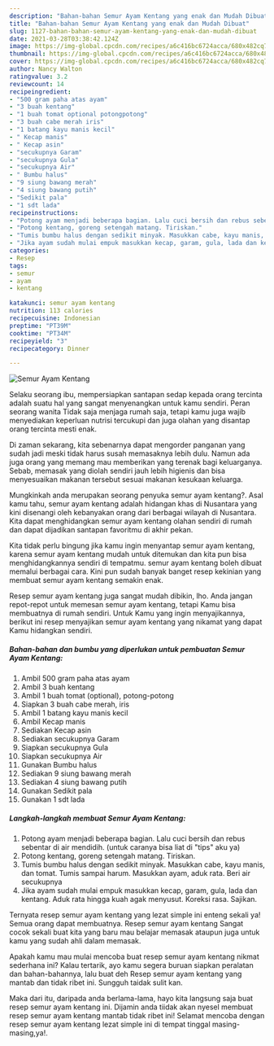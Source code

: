 ```yaml
---
description: "Bahan-bahan Semur Ayam Kentang yang enak dan Mudah Dibuat"
title: "Bahan-bahan Semur Ayam Kentang yang enak dan Mudah Dibuat"
slug: 1127-bahan-bahan-semur-ayam-kentang-yang-enak-dan-mudah-dibuat
date: 2021-03-28T03:38:42.124Z
image: https://img-global.cpcdn.com/recipes/a6c416bc6724acca/680x482cq70/semur-ayam-kentang-foto-resep-utama.jpg
thumbnail: https://img-global.cpcdn.com/recipes/a6c416bc6724acca/680x482cq70/semur-ayam-kentang-foto-resep-utama.jpg
cover: https://img-global.cpcdn.com/recipes/a6c416bc6724acca/680x482cq70/semur-ayam-kentang-foto-resep-utama.jpg
author: Nancy Walton
ratingvalue: 3.2
reviewcount: 14
recipeingredient:
- "500 gram paha atas ayam"
- "3 buah kentang"
- "1 buah tomat optional potongpotong"
- "3 buah cabe merah iris"
- "1 batang kayu manis kecil"
- " Kecap manis"
- " Kecap asin"
- "secukupnya Garam"
- "secukupnya Gula"
- "secukupnya Air"
- " Bumbu halus"
- "9 siung bawang merah"
- "4 siung bawang putih"
- "Sedikit pala"
- "1 sdt lada"
recipeinstructions:
- "Potong ayam menjadi beberapa bagian. Lalu cuci bersih dan rebus sebentar di air mendidih. (untuk caranya bisa liat di &#34;tips&#34; aku ya)"
- "Potong kentang, goreng setengah matang. Tiriskan."
- "Tumis bumbu halus dengan sedikit minyak. Masukkan cabe, kayu manis, dan tomat. Tumis sampai harum. Masukkan ayam, aduk rata. Beri air secukupnya"
- "Jika ayam sudah mulai empuk masukkan kecap, garam, gula, lada dan kentang. Aduk rata hingga kuah agak menyusut. Koreksi rasa. Sajikan."
categories:
- Resep
tags:
- semur
- ayam
- kentang

katakunci: semur ayam kentang 
nutrition: 113 calories
recipecuisine: Indonesian
preptime: "PT39M"
cooktime: "PT34M"
recipeyield: "3"
recipecategory: Dinner

---
```



![Semur Ayam Kentang](https://img-global.cpcdn.com/recipes/a6c416bc6724acca/680x482cq70/semur-ayam-kentang-foto-resep-utama.jpg)

Selaku seorang ibu, mempersiapkan santapan sedap kepada orang tercinta adalah suatu hal yang sangat menyenangkan untuk kamu sendiri. Peran seorang  wanita Tidak saja menjaga rumah saja, tetapi kamu juga wajib menyediakan keperluan nutrisi tercukupi dan juga olahan yang disantap orang tercinta mesti enak.

Di zaman  sekarang, kita sebenarnya dapat mengorder panganan yang sudah jadi meski tidak harus susah memasaknya lebih dulu. Namun ada juga orang yang memang mau memberikan yang terenak bagi keluarganya. Sebab, memasak yang diolah sendiri jauh lebih higienis dan bisa menyesuaikan makanan tersebut sesuai makanan kesukaan keluarga. 



Mungkinkah anda merupakan seorang penyuka semur ayam kentang?. Asal kamu tahu, semur ayam kentang adalah hidangan khas di Nusantara yang kini disenangi oleh kebanyakan orang dari berbagai wilayah di Nusantara. Kita dapat menghidangkan semur ayam kentang olahan sendiri di rumah dan dapat dijadikan santapan favoritmu di akhir pekan.

Kita tidak perlu bingung jika kamu ingin menyantap semur ayam kentang, karena semur ayam kentang mudah untuk ditemukan dan kita pun bisa menghidangkannya sendiri di tempatmu. semur ayam kentang boleh dibuat memalui berbagai cara. Kini pun sudah banyak banget resep kekinian yang membuat semur ayam kentang semakin enak.

Resep semur ayam kentang juga sangat mudah dibikin, lho. Anda jangan repot-repot untuk memesan semur ayam kentang, tetapi Kamu bisa membuatnya di rumah sendiri. Untuk Kamu yang ingin menyajikannya, berikut ini resep menyajikan semur ayam kentang yang nikamat yang dapat Kamu hidangkan sendiri.

<!--inarticleads1-->

##### Bahan-bahan dan bumbu yang diperlukan untuk pembuatan Semur Ayam Kentang:

1. Ambil 500 gram paha atas ayam
1. Ambil 3 buah kentang
1. Ambil 1 buah tomat (optional), potong-potong
1. Siapkan 3 buah cabe merah, iris
1. Ambil 1 batang kayu manis kecil
1. Ambil  Kecap manis
1. Sediakan  Kecap asin
1. Sediakan secukupnya Garam
1. Siapkan secukupnya Gula
1. Siapkan secukupnya Air
1. Gunakan  Bumbu halus
1. Sediakan 9 siung bawang merah
1. Sediakan 4 siung bawang putih
1. Gunakan Sedikit pala
1. Gunakan 1 sdt lada




<!--inarticleads2-->

##### Langkah-langkah membuat Semur Ayam Kentang:

1. Potong ayam menjadi beberapa bagian. Lalu cuci bersih dan rebus sebentar di air mendidih. (untuk caranya bisa liat di &#34;tips&#34; aku ya)
1. Potong kentang, goreng setengah matang. Tiriskan.
1. Tumis bumbu halus dengan sedikit minyak. Masukkan cabe, kayu manis, dan tomat. Tumis sampai harum. Masukkan ayam, aduk rata. Beri air secukupnya
1. Jika ayam sudah mulai empuk masukkan kecap, garam, gula, lada dan kentang. Aduk rata hingga kuah agak menyusut. Koreksi rasa. Sajikan.




Ternyata resep semur ayam kentang yang lezat simple ini enteng sekali ya! Semua orang dapat membuatnya. Resep semur ayam kentang Sangat cocok sekali buat kita yang baru mau belajar memasak ataupun juga untuk kamu yang sudah ahli dalam memasak.

Apakah kamu mau mulai mencoba buat resep semur ayam kentang nikmat sederhana ini? Kalau tertarik, ayo kamu segera buruan siapkan peralatan dan bahan-bahannya, lalu buat deh Resep semur ayam kentang yang mantab dan tidak ribet ini. Sungguh taidak sulit kan. 

Maka dari itu, daripada anda berlama-lama, hayo kita langsung saja buat resep semur ayam kentang ini. Dijamin anda tiidak akan nyesel membuat resep semur ayam kentang mantab tidak ribet ini! Selamat mencoba dengan resep semur ayam kentang lezat simple ini di tempat tinggal masing-masing,ya!.

